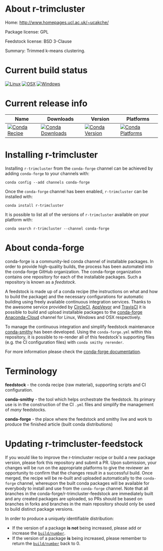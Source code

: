 About r-trimcluster
===================

Home: http://www.homepages.ucl.ac.uk/~ucakche/

Package license: GPL

Feedstock license: BSD 3-Clause

Summary: Trimmed k-means clustering.



Current build status
====================

[![Linux](https://img.shields.io/circleci/project/github/conda-forge/r-trimcluster-feedstock/master.svg?label=Linux)](https://circleci.com/gh/conda-forge/r-trimcluster-feedstock)
[![OSX](https://img.shields.io/travis/conda-forge/r-trimcluster-feedstock/master.svg?label=macOS)](https://travis-ci.org/conda-forge/r-trimcluster-feedstock)
[![Windows](https://img.shields.io/appveyor/ci/conda-forge/r-trimcluster-feedstock/master.svg?label=Windows)](https://ci.appveyor.com/project/conda-forge/r-trimcluster-feedstock/branch/master)

Current release info
====================

| Name | Downloads | Version | Platforms |
| --- | --- | --- | --- |
| [![Conda Recipe](https://img.shields.io/badge/recipe-r--trimcluster-green.svg)](https://anaconda.org/conda-forge/r-trimcluster) | [![Conda Downloads](https://img.shields.io/conda/dn/conda-forge/r-trimcluster.svg)](https://anaconda.org/conda-forge/r-trimcluster) | [![Conda Version](https://img.shields.io/conda/vn/conda-forge/r-trimcluster.svg)](https://anaconda.org/conda-forge/r-trimcluster) | [![Conda Platforms](https://img.shields.io/conda/pn/conda-forge/r-trimcluster.svg)](https://anaconda.org/conda-forge/r-trimcluster) |

Installing r-trimcluster
========================

Installing `r-trimcluster` from the `conda-forge` channel can be achieved by adding `conda-forge` to your channels with:

```
conda config --add channels conda-forge
```

Once the `conda-forge` channel has been enabled, `r-trimcluster` can be installed with:

```
conda install r-trimcluster
```

It is possible to list all of the versions of `r-trimcluster` available on your platform with:

```
conda search r-trimcluster --channel conda-forge
```


About conda-forge
=================

conda-forge is a community-led conda channel of installable packages.
In order to provide high-quality builds, the process has been automated into the
conda-forge GitHub organization. The conda-forge organization contains one repository
for each of the installable packages. Such a repository is known as a *feedstock*.

A feedstock is made up of a conda recipe (the instructions on what and how to build
the package) and the necessary configurations for automatic building using freely
available continuous integration services. Thanks to the awesome service provided by
[CircleCI](https://circleci.com/), [AppVeyor](https://www.appveyor.com/)
and [TravisCI](https://travis-ci.org/) it is possible to build and upload installable
packages to the [conda-forge](https://anaconda.org/conda-forge)
[Anaconda-Cloud](https://anaconda.org/) channel for Linux, Windows and OSX respectively.

To manage the continuous integration and simplify feedstock maintenance
[conda-smithy](https://github.com/conda-forge/conda-smithy) has been developed.
Using the ``conda-forge.yml`` within this repository, it is possible to re-render all of
this feedstock's supporting files (e.g. the CI configuration files) with ``conda smithy rerender``.

For more information please check the [conda-forge documentation](https://conda-forge.org/docs/).

Terminology
===========

**feedstock** - the conda recipe (raw material), supporting scripts and CI configuration.

**conda-smithy** - the tool which helps orchestrate the feedstock.
                   Its primary use is in the construction of the CI ``.yml`` files
                   and simplify the management of *many* feedstocks.

**conda-forge** - the place where the feedstock and smithy live and work to
                  produce the finished article (built conda distributions)


Updating r-trimcluster-feedstock
================================

If you would like to improve the r-trimcluster recipe or build a new
package version, please fork this repository and submit a PR. Upon submission,
your changes will be run on the appropriate platforms to give the reviewer an
opportunity to confirm that the changes result in a successful build. Once
merged, the recipe will be re-built and uploaded automatically to the
`conda-forge` channel, whereupon the built conda packages will be available for
everybody to install and use from the `conda-forge` channel.
Note that all branches in the conda-forge/r-trimcluster-feedstock are
immediately built and any created packages are uploaded, so PRs should be based
on branches in forks and branches in the main repository should only be used to
build distinct package versions.

In order to produce a uniquely identifiable distribution:
 * If the version of a package **is not** being increased, please add or increase
   the [``build/number``](https://conda.io/docs/user-guide/tasks/build-packages/define-metadata.html#build-number-and-string).
 * If the version of a package **is** being increased, please remember to return
   the [``build/number``](https://conda.io/docs/user-guide/tasks/build-packages/define-metadata.html#build-number-and-string)
   back to 0.

